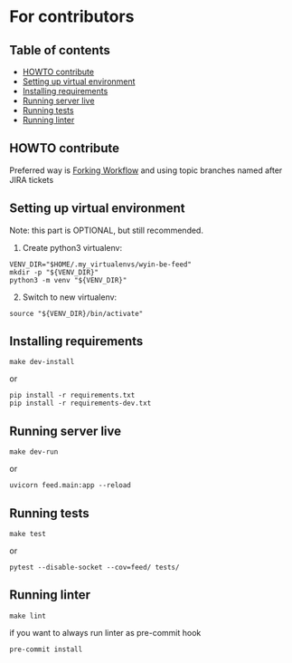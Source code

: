 # For contributors

## Table of contents
* [HOWTO contribute]
* [Setting up virtual environment]
* [Installing requirements]
* [Running server live]
* [Running tests]
* [Running linter]


## HOWTO contribute
Preferred way is [Forking
Workflow](https://www.atlassian.com/git/tutorials/comparing-workflows/forking-workflow)
and using topic branches named after JIRA tickets


## Setting up virtual environment
Note: this part is OPTIONAL, but still recommended.

1. Create python3 virtualenv:
```
VENV_DIR="$HOME/.my_virtualenvs/wyin-be-feed"
mkdir -p "${VENV_DIR}"
python3 -m venv "${VENV_DIR}"
```
2. Switch to new virtualenv:
```
source "${VENV_DIR}/bin/activate"
```


## Installing requirements
```
make dev-install
```
or
```
pip install -r requirements.txt
pip install -r requirements-dev.txt
```


## Running server live
```
make dev-run
```
or
```
uvicorn feed.main:app --reload
```


## Running tests
```
make test
```
or
```
pytest --disable-socket --cov=feed/ tests/
```


## Running linter
```
make lint
```
if you want to always run linter as pre-commit hook
```
pre-commit install
```



[HOWTO contribute]: #howto-contribute
[Setting up virtual environment]: #setting-up-virtual-environment
[Installing requirements]: #installing-requirements
[Running server live]: #running-server-live
[Running tests]: #running-tests
[Running linter]: #running-linter
